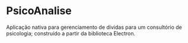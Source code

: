 # PsicoAnalise
Aplicação nativa para gerenciamento de dividas para um consultório de psicologia; construído a partir da biblioteca Electron.
